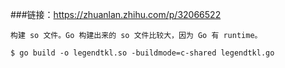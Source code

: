 ###链接：https://zhuanlan.zhihu.com/p/32066522
````
构建 so 文件。Go 构建出来的 so 文件比较大，因为 Go 有 runtime。

$ go build -o legendtkl.so -buildmode=c-shared legendtkl.go
````